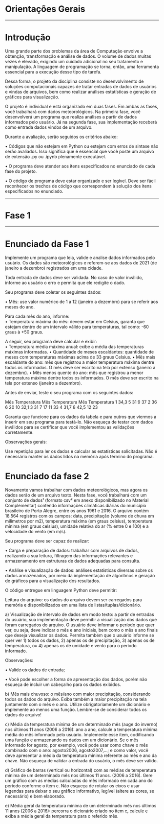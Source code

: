 # Orientações Gerais

---

# Introdução

Uma grande parte dos problemas da área de Computação envolve a obtenção, transformação e análise de dados. O volume de dados muitas vezes é elevado, exigindo um cuidado adicional no seu tratamento e manipulação. A linguagem de programação se torna, então, uma ferramenta essencial para a execução desse tipo de tarefa.

Dessa forma, o projeto da disciplina consiste no desenvolvimento de soluções computacionais capazes de tratar entradas de dados de usuários e vindas de arquivos, bem como realizar análises estatísticas e geração de gráficos para visualização. 

O projeto é individual e está organizado em duas fases. Em ambas as fases, você trabalhará com dados meteorológicos. Na primeira fase, você desenvolverá um programa que realiza análises a partir de dados informados pelo usuário. Já na segunda fase, sua implementação receberá como entrada dados vindos de um arquivo. 

Durante a avaliação, serão seguidos os critérios abaixo:

• Códigos que não estejam em Python ou estejam com erros de sintaxe não serão avaliados. Isso significa que é essencial que você poste um arquivo de extensão .py ou .ipynb plenamente executável.

• O programa deve atender aos itens especificados no enunciado de cada fase do projeto.  

• O código de programa deve estar organizado e ser legível. Deve ser fácil reconhecer os trechos de código que correspondem à solução dos itens especificados no enunciado.  

---

# Fase 1

---

# Enunciado da Fase 1

Implemente um programa que leia, valide e analise dados informados pelo usuário. Os dados são meteorológicos e referem-se aos dados de 2021 (de janeiro a dezembro) registrados em uma cidade. 

Toda entrada de dados deve ser validada. No caso de valor inválido, informe ao usuário o erro e permita que ele redigite o dado.

Seu programa deve coletar os seguintes dados:

• Mês: use valor numérico de 1 a 12 (janeiro a dezembro) para se referir aos meses do ano.   

Para cada mês do ano, informe:  
• Temperatura máxima do mês: devem estar em Celsius, garanta que estejam dentro de um intervalo válido para temperaturas, tal como: -60 graus à +50 graus.   

A seguir, seu programa deve calcular e exibir:  
• Temperatura média máxima anual: exibe a média das temperaturas máximas informadas.
• Quantidade de meses escaldantes: quantidade de meses com temperaturas máximas acima de 33 graus Celsius.
• Mês mais escaldante do ano: mês que registrou a maior temperatura máxima dentre todos os informados. O mês deve ser escrito na tela por extenso (janeiro a dezembro). 
• Mês menos quente do ano: mês que registrou a menor temperatura máxima dentre todos os informados. O mês deve ser escrito na tela por extenso (janeiro a dezembro).  

Antes de enviar, teste o seu programa com os seguintes dados:

Mês Temperatura Mês Temperatura Mês Temperatura 
1   34,3        5   31          9   37
2   36          6   20          10  32,1
3   31          7   17          11  33
4   31,7        8   42,5        12  23

Garanta que funcione para os dados da tabela e para outros que viermos a inserir em seu programa para testá-lo. Não esqueça de testar com dados inválidos para se certificar que você implementou as validações corretamente. 

Observações gerais:

Use repetição para ler os dados e calcular as estatísticas solicitadas.
Não é necessário manter os dados lidos na memória após término do programa.    


# Enunciado da fase 2

Novamente vamos trabalhar com dados meteorológicos, mas agora os dados serão de um arquivo texto.  Nesta fase, você trabalhará com um conjunto de dados¹ (formato csv² em anexo disponibilizado no Material Complementar) contendo informações climáticas diárias do município brasileiro de Porto Alegre, entre os anos 1961 e 2016. O arquivo contém 18.564 registros com os campos: data, precipitação (volume de chuva em milímetros por m2), temperatura máxima (em graus celsius), temperatura mínima (em graus celsius), umidade relativa do ar (% entre 0 e 100) e a velocidade do vento (em m/s). 

Seu programa deve ser capaz de realizar:

• Carga e preparação de dados: trabalhar com arquivos de dados, realizando a sua leitura, filtragem das informações relevantes e armazenamento em estruturas de dados adequadas para consulta. 

• Análise e visualização de dados: análises estatísticas diversas sobre os dados armazenados, por meio da implementação de algoritmos e geração de gráficos para a visualização dos resultados.

O código entregue em linguagem Python deve permitir:

Leitura do arquivo: os dados do arquivo devem ser carregados para memória e disponibilizados em uma lista de listas/tuplas/dicionário.

a) Visualização de intervalo de dados em modo texto: a partir de entradas do usuário, sua implementação deve permitir a visualização dos dados que foram carregados do arquivo. O usuário deve informar o período que quer ver, ou seja, deve indicar o mês e ano iniciais, bem como o mês e ano finais que deseja visualizar os dados. Permita também que o usuário informe se quer ver 1) todos os dados, 2) apenas os de precipitação, 3) apenas os de temperatura, ou 4) apenas os de umidade e vento para o período informado. 

Observações: 

• Valide os dados de entrada;

• Você pode escolher a forma de apresentação dos dados, porém não esqueça de incluir um cabeçalho para os dados exibidos.

b) Mês mais chuvoso: o mês/ano com maior precipitação, considerando todos os dados do arquivo. Exiba também a maior precipitação na tela juntamente com o mês e o ano. Utilize obrigatoriamente um dicionário e implemente ao menos uma função. Lembre-se de considerar todos os dados do arquivo! 

c) Média da temperatura mínima de um determinado mês (auge do inverno) nos últimos 11 anos (2006 a 2016): ano a ano, calcule a temperatura mínima média do mês informado pelo usuário. Implemente esse item, codificando uma função e armazenando os dados em um dicionário. Se o mês informado for agosto, por exemplo, você pode usar como chave o mês combinado com o ano: agosto2006, agosto2007,...; e como valor, você deve apresentar a média da temperatura mínima referente ao mês e ano da chave. Não esqueça de validar a entrada do usuário, o mês deve ser válido.

d) Gráfico de barras (vertical ou horizontal) com as médias de temperatura mínima de um determinado mês nos últimos 11 anos. (2006 a 2016). Gere um gráfico com as médias calculadas do mês informado em cada ano do período conforme o item c. Não esqueça de rotular os eixos e usar legendas para deixar o seu gráfico informativo, legível (altere as cores, se necessário) e bem elaborado.

e) Média geral da temperatura mínima de um determinado mês nos últimos 11 anos (2006 a 2016): percorra o dicionário criado no item c, calcule e exiba a média geral da temperatura para o referido mês. 